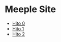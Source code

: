 # Meeple Site

<ul>
    <li><a href="docs/Hito 0.md">Hito 0</a></li>
    <li><a href="docs/Hito 1.md">Hito 1</a></li>
    <li><a href="docs/Hito 2.md">Hito 2</a></li>
</ul>